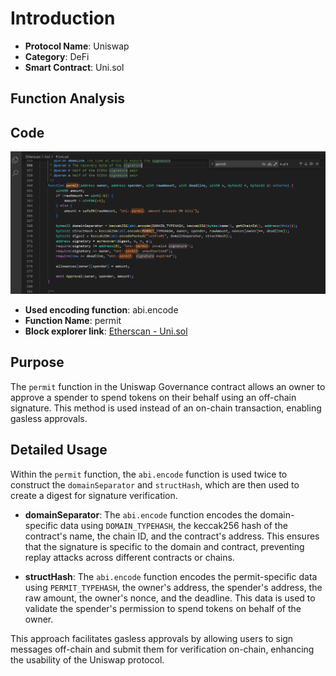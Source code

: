 # Introduction

- **Protocol Name**: Uniswap
- **Category**: DeFi
- **Smart Contract**: Uni.sol

## Function Analysis

## Code
![Snapshot](momo_snap.png)


- **Used encoding function**: abi.encode
- **Function Name**: permit
- **Block explorer link**: [Etherscan - Uni.sol](https://etherscan.io/token/0x1f9840a85d5af5bf1d1762f925bdaddc4201f984#code)

## Purpose

The `permit` function in the Uniswap Governance contract allows an owner to approve a spender to spend tokens on their behalf using an off-chain signature. This method is used instead of an on-chain transaction, enabling gasless approvals.

## Detailed Usage

Within the `permit` function, the `abi.encode` function is used twice to construct the `domainSeparator` and `structHash`, which are then used to create a digest for signature verification.

- **domainSeparator**: The `abi.encode` function encodes the domain-specific data using `DOMAIN_TYPEHASH`, the keccak256 hash of the contract's name, the chain ID, and the contract's address. This ensures that the signature is specific to the domain and contract, preventing replay attacks across different contracts or chains.

- **structHash**: The `abi.encode` function encodes the permit-specific data using `PERMIT_TYPEHASH`, the owner's address, the spender's address, the raw amount, the owner's nonce, and the deadline. This data is used to validate the spender's permission to spend tokens on behalf of the owner.

This approach facilitates gasless approvals by allowing users to sign messages off-chain and submit them for verification on-chain, enhancing the usability of the Uniswap protocol.

